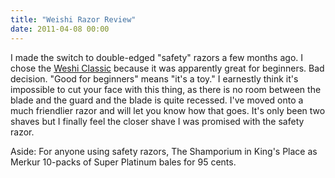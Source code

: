 ```yaml
---
title: "Weishi Razor Review"
date: 2011-04-08 00:00
---
```


I made the switch to double-edged "safety" razors a few months ago. I chose the [Weshi Classic](http://www.fendrihan.com/weishi-classic-doubleedge-razor-p-174.html) because it was apparently great for beginners. Bad decision. "Good for beginners" means "it's a toy." I earnestly think it's impossible to cut your face with this thing, as there is no room between the blade and the guard and the blade is quite recessed. I've moved onto a much friendlier razor and will let you know how that goes. It's only been two shaves but I finally feel the closer shave I was promised with the safety razor.

Aside: For anyone using safety razors, The Shamporium in King's Place as Merkur 10-packs of Super Platinum bales for 95 cents.

<!-- more -->
